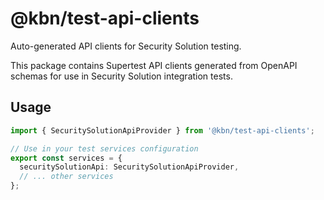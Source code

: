 # @kbn/test-api-clients

Auto-generated API clients for Security Solution testing.

This package contains Supertest API clients generated from OpenAPI schemas for use in Security Solution integration tests.

## Usage

```typescript
import { SecuritySolutionApiProvider } from '@kbn/test-api-clients';

// Use in your test services configuration
export const services = {
  securitySolutionApi: SecuritySolutionApiProvider,
  // ... other services
};
```

